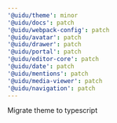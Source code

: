 ```yaml
---
'@uidu/theme': minor
'@uidu/docs': patch
'@uidu/webpack-config': patch
'@uidu/avatar': patch
'@uidu/drawer': patch
'@uidu/portal': patch
'@uidu/editor-core': patch
'@uidu/date': patch
'@uidu/mentions': patch
'@uidu/media-viewer': patch
'@uidu/navigation': patch
---
```


Migrate theme to typescript
